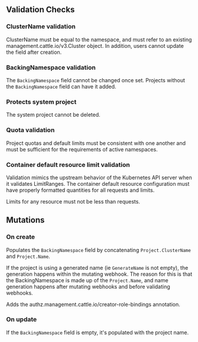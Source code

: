 ## Validation Checks

### ClusterName validation

ClusterName must be equal to the namespace, and must refer to an existing management.cattle.io/v3.Cluster object. In addition, users cannot update the field after creation. 

### BackingNamespace validation
The `BackingNamespace` field cannot be changed once set. Projects without the `BackingNamespace` field can have it added.

### Protects system project

The system project cannot be deleted.

### Quota validation

Project quotas and default limits must be consistent with one another and must be sufficient for the requirements of active namespaces.

### Container default resource limit validation

Validation mimics the upstream behavior of the Kubernetes API server when it validates LimitRanges.
The container default resource configuration must have properly formatted quantities for all requests and limits.

Limits for any resource must not be less than requests.

## Mutations

### On create

Populates the `BackingNamespace` field by concatenating `Project.ClusterName` and `Project.Name`.

If the project is using a generated name (ie `GenerateName` is not empty), the generation happens within the mutating webhook.
The reason for this is that the BackingNamespace is made up of the `Project.Name`, and name generation happens after mutating webhooks and before validating webhooks.

Adds the authz.management.cattle.io/creator-role-bindings annotation.

### On update

If the `BackingNamespace` field is empty, it's populated with the project name.
